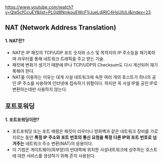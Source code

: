 https://www.youtube.com/watch?v=Qle5cfCcuEY&list=PL0d8NnikouEWcF1jJueLdjRIC4HsUlULi&index=23

## NAT (Network Address Translation)

#### 1. NAT란?

* NAT은 IP 패킷의 TCP/UDP 포트 숫자와 소스 및 목적지의 IP 주소등을 재기록하며 라우터를 통해 네트워크 트래픽을 주고 받는 기술.
* 패킷에 변화가 생기기 때문에 IP나 TCP/UDP의 Checksum도 다시 계산되어 재기록해야 한다.
* NAT를 이용하는 이유는 대개 사설 네트워크에 속한 여러 개의 호스트가 하나의 공인 IP 주소를 사용하여 인터넷에 접속하기 위함이다. 하지만 꼭 사설 IP를 공인 IP로 변환하는데만 사용하지 않는다.



## 포트포워딩

#### 1. 포트포워딩이란?

* 포트포워딩 또는 포트 매핑은 패킷이 라우터나 방화벽과 같은 네트워크 장비를 가로지르는 동안 **특정 IP 주소와 포트 번호의 통신 요청을 특정 다른 IP와 포트 번호로 넘겨주는** 네트워크 주소 변환(NAT)의 응용이다.
* 이 기법은 게이트웨이(외부망)의 반대쪽에 위치한 사설네트워크에 상주하는 호스트에 대한 서비스를 생성하기 위해 흔히 사용된다. 
